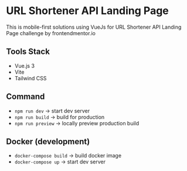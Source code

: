 # URL Shortener API Landing Page

This is mobile-first solutions using VueJs for URL Shortener API Landing Page challenge by frontendmentor.io

## Tools Stack

- Vue.js 3
- Vite
- Tailwind CSS

## Command

- `npm run dev` -> start dev server
- `npm run build` -> build for production
- `npm run preview` -> locally preview production build

## Docker (development)
- `docker-compose build` -> build docker image
- `docker-compose up` -> start dev server

